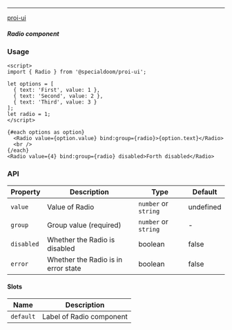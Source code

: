 ---

[proi-ui](https://github.com/specialdoom/proi-ui)

##### Radio component

### Usage

```sveltehtml
<script>
import { Radio } from '@specialdoom/proi-ui';

let options = [
  { text: 'First', value: 1 },
  { text: 'Second', value: 2 },
  { text: 'Third', value: 3 }
];
let radio = 1;
</script>

{#each options as option}
  <Radio value={option.value} bind:group={radio}>{option.text}</Radio>
  <br />
{/each}
<Radio value={4} bind:group={radio} disabled>Forth disabled</Radio>
```

### API

| Property   | Description                         | Type                | Default   |
|------------|-------------------------------------|---------------------|-----------|
| `value`    | Value of Radio                      | `number` or `string`  | undefined |
| `group`    | Group value (required)              | `number` or `string`  | -         |
| `disabled` | Whether the Radio is disabled       | boolean             | false     |
| `error`    | Whether the Radio is in error state | boolean             | false     |


#### Slots
| Name       | Description              |
|------------|--------------------------|
| `default`  | Label of Radio component |
